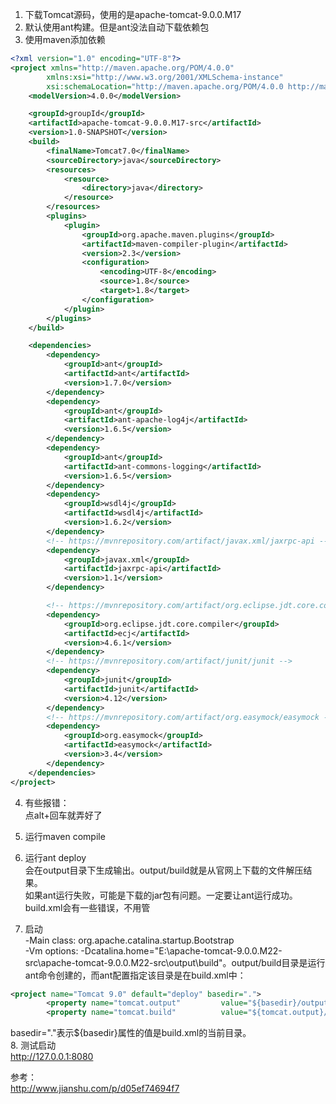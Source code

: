 1. 下载Tomcat源码，使用的是apache-tomcat-9.0.0.M17
2. 默认使用ant构建。但是ant没法自动下载依赖包
3. 使用maven添加依赖
```xml
<?xml version="1.0" encoding="UTF-8"?>
<project xmlns="http://maven.apache.org/POM/4.0.0"
        xmlns:xsi="http://www.w3.org/2001/XMLSchema-instance"
        xsi:schemaLocation="http://maven.apache.org/POM/4.0.0 http://maven.apache.org/xsd/maven-4.0.0.xsd">
    <modelVersion>4.0.0</modelVersion>

    <groupId>groupId</groupId>
    <artifactId>apache-tomcat-9.0.0.M17-src</artifactId>
    <version>1.0-SNAPSHOT</version>
    <build>
        <finalName>Tomcat7.0</finalName>
        <sourceDirectory>java</sourceDirectory>
        <resources>
            <resource>
                <directory>java</directory>
            </resource>
        </resources>
        <plugins>
            <plugin>
                <groupId>org.apache.maven.plugins</groupId>
                <artifactId>maven-compiler-plugin</artifactId>
                <version>2.3</version>
                <configuration>
                    <encoding>UTF-8</encoding>
                    <source>1.8</source>
                    <target>1.8</target>
                </configuration>
            </plugin>
        </plugins>
    </build>

    <dependencies>
        <dependency>
            <groupId>ant</groupId>
            <artifactId>ant</artifactId>
            <version>1.7.0</version>
        </dependency>
        <dependency>
            <groupId>ant</groupId>
            <artifactId>ant-apache-log4j</artifactId>
            <version>1.6.5</version>
        </dependency>
        <dependency>
            <groupId>ant</groupId>
            <artifactId>ant-commons-logging</artifactId>
            <version>1.6.5</version>
        </dependency>
        <dependency>
            <groupId>wsdl4j</groupId>
            <artifactId>wsdl4j</artifactId>
            <version>1.6.2</version>
        </dependency>
        <!-- https://mvnrepository.com/artifact/javax.xml/jaxrpc-api -->
        <dependency>
            <groupId>javax.xml</groupId>
            <artifactId>jaxrpc-api</artifactId>
            <version>1.1</version>
        </dependency>

        <!-- https://mvnrepository.com/artifact/org.eclipse.jdt.core.compiler/ecj -->
        <dependency>
            <groupId>org.eclipse.jdt.core.compiler</groupId>
            <artifactId>ecj</artifactId>
            <version>4.6.1</version>
        </dependency>
        <!-- https://mvnrepository.com/artifact/junit/junit -->
        <dependency>
            <groupId>junit</groupId>
            <artifactId>junit</artifactId>
            <version>4.12</version>
        </dependency>
        <!-- https://mvnrepository.com/artifact/org.easymock/easymock -->
        <dependency>
            <groupId>org.easymock</groupId>
            <artifactId>easymock</artifactId>
            <version>3.4</version>
        </dependency>
    </dependencies>
</project>
```
4. 有些报错：</br>
点alt+回车就弄好了

5. 运行maven compile

6. 运行ant deploy</br>
会在output目录下生成输出。output/build就是从官网上下载的文件解压结果。</br>
如果ant运行失败，可能是下载的jar包有问题。一定要让ant运行成功。build.xml会有一些错误，不用管

7. 启动</br>
-Main class: org.apache.catalina.startup.Bootstrap</br>
-Vm options: -Dcatalina.home="E:\apache-tomcat-9.0.0.M22-src\apache-tomcat-9.0.0.M22-src\output\build"。output/build目录是运行ant命令创建的，而ant配置指定该目录是在build.xml中：
```xml
<project name="Tomcat 9.0" default="deploy" basedir=".">
        <property name="tomcat.output"         value="${basedir}/output"/>
        <property name="tomcat.build"          value="${tomcat.output}/build"/>
```
basedir="."表示${basedir}属性的值是build.xml的当前目录。</br>
8. 测试启动</br>
http://127.0.0.1:8080 </br>


参考：</br>
http://www.jianshu.com/p/d05ef74694f7
